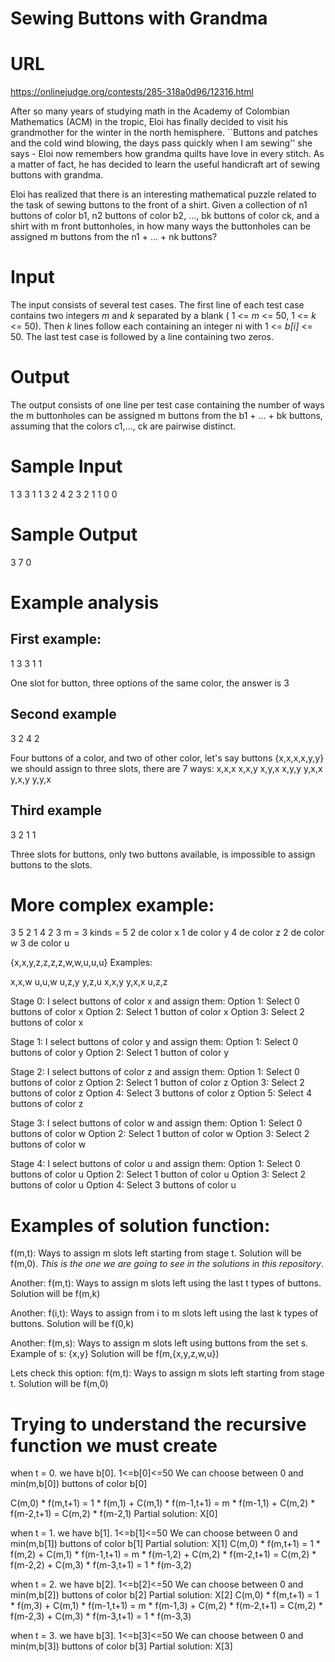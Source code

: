 
# Sewing Buttons with Grandma 
  
# URL
https://onlinejudge.org/contests/285-318a0d96/12316.html

After so many years of studying math in the Academy of Colombian Mathematics (ACM) in the tropic, Eloi has finally decided to visit his grandmother for the winter in the north hemisphere. ``Buttons and patches and the cold wind blowing, the days pass quickly when I am sewing'' she says - Eloi now remembers how grandma quilts have love in every stitch. As a matter of fact, he has decided to learn the useful handicraft art of sewing buttons with grandma.

Eloi has realized that there is an interesting mathematical puzzle related to the task of sewing buttons to the front of a shirt. Given a collection of n1 buttons of color b1, n2 buttons of color b2, ..., bk buttons of color ck, and a shirt with m front buttonholes, in how many ways the buttonholes can be assigned m buttons from the n1 + ... + nk buttons?

# Input 
The input consists of several test cases. The first line of each test case contains two integers *m* and *k* separated by a blank ( 1 <= *m* <= 50, 1 <= *k* <= 50). Then *k* lines follow each containing an integer ni with 1 <= *b[i]* <= 50. The last test case is followed by a line containing two zeros.

# Output 
The output consists of one line per test case containing the number of ways the m buttonholes can be assigned m buttons from the b1 + ... + bk buttons, assuming that the colors c1,..., ck are pairwise distinct.

# Sample Input 
1 3
3
1
1
3 2
4
2
3 2
1
1
0 0
# Sample Output 
3
7
0

# Example analysis

## First example:
1 3
3
1
1

One slot for button, three options of the same color, the answer is 3

## Second example
3 2
4
2

Four buttons of a color, and two of other color, let's say buttons {x,x,x,x,y,y} we should assign to three slots, there are 7 ways:
x,x,x
x,x,y
x,y,x
x,y,y
y,x,x
y,x,y
y,y,x


## Third example
3 2
1
1

Three slots for buttons, only two buttons available, is impossible to assign buttons to the slots.

# More complex example:
3 5
2
1
4
2
3
m = 3
kinds = 5
2 de color x
1 de color y
4 de color z
2 de color w
3 de color u

{x,x,y,z,z,z,z,w,w,u,u,u}
Examples:

x,x,w
u,u,w
u,z,y
y,z,u
x,x,y
y,x,x
u,z,z

Stage 0: I select buttons of color x and assign them:
  Option 1: Select 0 buttons of color x
  Option 2: Select 1 button of color x
  Option 3: Select 2 buttons of color x

Stage 1: I select buttons of color y and assign them:
  Option 1: Select 0 buttons of color y
  Option 2: Select 1 button of color y
  
Stage 2: I select buttons of color z and assign them:
  Option 1: Select 0 buttons of color z
  Option 2: Select 1 button of color z
  Option 3: Select 2 buttons of color z
  Option 4: Select 3 buttons of color z
  Option 5: Select 4 buttons of color z

Stage 3: I select buttons of color w and assign them:
  Option 1: Select 0 buttons of color w
  Option 2: Select 1 button of color w
  Option 3: Select 2 buttons of color w

Stage 4: I select buttons of color u and assign them:
  Option 1: Select 0 buttons of color u
  Option 2: Select 1 button of color u
  Option 3: Select 2 buttons of color u
  Option 4: Select 3 buttons of color u

# Examples of solution function:
f(m,t): Ways to assign m slots left starting from stage t. 
Solution will be f(m,0). *This is the one we are going to see in the solutions in this repository*.

Another: 
f(m,t): Ways to assign m slots left using the last t types of buttons.
Solution will be f(m,k)

Another: 
f(i,t): Ways to assign from i to m slots left using the last k types of buttons.
Solution will be f(0,k)

Another: 
f(m,s): Ways to assign m slots left using buttons from the set s. Example of s: {x,y}
Solution will be f(m,{x,y,z,w,u})

Lets check this option: f(m,t): Ways to assign m slots left starting from stage t. Solution will be f(m,0)

# Trying to understand the recursive function we must create

when t = 0. we have b[0].   1<=b[0]<=50
We can choose between 0 and min(m,b[0]) buttons of color b[0]

C(m,0) * f(m,t+1) = 1 * f(m,1)
+
C(m,1) * f(m-1,t+1) = m * f(m-1,1)
+
C(m,2) * f(m-2,t+1) = C(m,2) * f(m-2,1)
Partial solution: X[0]

when t = 1. we have b[1].   1<=b[1]<=50
We can choose between 0 and min(m,b[1]) buttons of color b[1]
Partial solution: X[1]
C(m,0) * f(m,t+1) = 1 * f(m,2)
+
C(m,1) * f(m-1,t+1) = m * f(m-1,2)
+
C(m,2) * f(m-2,t+1) = C(m,2) * f(m-2,2)
+
C(m,3) * f(m-3,t+1) = 1 * f(m-3,2)

when t = 2. we have b[2].   1<=b[2]<=50
We can choose between 0 and min(m,b[2]) buttons of color b[2]
Partial solution: X[2]
C(m,0) * f(m,t+1) = 1 * f(m,3)
+
C(m,1) * f(m-1,t+1) = m * f(m-1,3)
+
C(m,2) * f(m-2,t+1) = C(m,2) * f(m-2,3)
+
C(m,3) * f(m-3,t+1) = 1 * f(m-3,3)

when t = 3. we have b[3].   1<=b[3]<=50
We can choose between 0 and min(m,b[3]) buttons of color b[3]
Partial solution: X[3]

